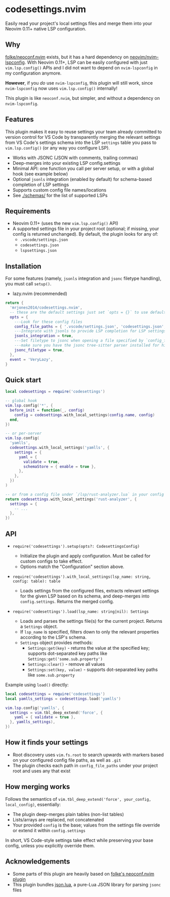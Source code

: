 # codesettings.nvim

Easily read your project's local settings files and merge them into your Neovim 0.11+ native LSP configuration.

## Why

[folke/neoconf.nvim](https://github.com/folke/neoconf.nvim) exists, but it has a hard dependency on
[neovim/nvim-lspconfig](https://github.com/neovim/nvim-lspconfig). With Neovim 0.11+, LSP can be easily configured
with just `vim.lsp.config()` APIs and I did not want to depend on `nvim-lspconfig` in my configuration anymore.

**However**, if you _do_ use `nvim-lspconfig`, this plugin will still work,
since `nvim-lspconfig` now uses `vim.lsp.config()` internally!

This plugin is like `neoconf.nvim`, but simpler, and without a dependency on `nvim-lspconfig`.

## Features

This plugin makes it easy to reuse settings your team already committed to version control for VS Code by
transparently merging the relevant settings from VS Code's settings schema into the LSP `settings` table you pass
to `vim.lsp.config()` (or any way you configure LSP).

- Works with JSONC (JSON with comments, trailing commas)
- Deep-merges into your existing LSP config.settings
- Minimal API: one function you call per server setup, or with a global hook (see example below)
- Optional `jsonls` integration (enabled by default) for schema-based completion of LSP settings
- Supports custom config file names/locations
- See [./schemas/](https://github.com/mrjones2014/codesettings.nvim/tree/master/schemas) for the list of supported LSPs

## Requirements

- Neovim 0.11+ (uses the new `vim.lsp.config()` API)
- A supported settings file in your project root (optional; if missing, your config is returned unchanged).
  By default, the plugin looks for any of:
  - `.vscode/settings.json`
  - `codesettings.json`
  - `lspsettings.json`

## Installation

For some features (namely, `jsonls` integration and `jsonc` filetype handling), you must call `setup()`.

- lazy.nvim (recommended)

```lua
return {
  'mrjones2014/codesettings.nvim',
  -- these are the default settings just set `opts = {}` to use defaults
  opts = {
    ---Look for these config files
    config_file_paths = { '.vscode/settings.json', 'codesettings.json', 'lspsettings.json' },
    ---Integrate with jsonls to provide LSP completion for LSP settings based on schemas
    jsonls_integration = true,
    ---Set filetype to jsonc when opening a file specified by `config_file_paths`,
    ---make sure you have the jsonc tree-sitter parser installed for highlighting
    jsonc_filetype = true,
  },
  event = 'VeryLazy',
}
```

## Quick start

```lua
local codesettings = require('codesettings')

-- global hook
vim.lsp.config('*', {
  before_init = function(_, config)
    config = codesettings.with_local_settings(config.name, config)
  end,
})

-- or per-server
vim.lsp.config(
  'yamlls',
  codesettings.with_local_settings('yamlls', {
    settings = {
      yaml = {
        validate = true,
        schemaStore = { enable = true },
      },
    },
  })
)

-- or from a config file under `/lsp/rust-analyzer.lua` in your config directory
return codesettings.with_local_settings('rust-analyzer', {
  settings = {
    -- ...
  },
})
```

## API

- `require('codesettings').setup(opts?: CodesettingsConfig)`
  - Initialize the plugin and apply configuration. Must be called for custom configs to take effect.
  - Options match the "Configuration" section above.

- `require('codesettings').with_local_settings(lsp_name: string, config: table): table`
  - Loads settings from the configured files, extracts relevant settings for the given LSP based on its schema, and deep-merges into `config.settings`. Returns the merged config.

- `require('codesettings').load(lsp_name: string|nil): Settings`
  - Loads and parses the settings file(s) for the current project. Returns a `Settings` object.
  - If `lsp_name` is specified, filters down to only the relevant properties according to the LSP's schema.
  - `Settings` object provides methods:
    - `Settings:get(key)` - returns the value at the specified key; supports dot-separated key paths like `Settings:get('some.sub.property')`
    - `Settings:clear()` - remove all values
    - `Settings:set(key, value)` - supports dot-separated key paths like `some.sub.property`

Example using `load()` directly:

```lua
local codesettings = require('codesettings')
local yamlls_settings = codesettings.load('yamlls')

vim.lsp.config('yamlls', {
  settings = vim.tbl_deep_extend('force', {
    yaml = { validate = true },
  }, yamlls_settings),
})
```

## How it finds your settings

- Root discovery uses `vim.fs.root` to search upwards with markers based on your configured config file paths, as well as `.git`
- The plugin checks each path in `config_file_paths` under your project root and uses any that exist

## How merging works

Follows the semantics of `vim.tbl_deep_extend('force', your_config, local_config)`, essentially:

- The plugin deep-merges plain tables (non-list tables)
- Lists/arrays are replaced, not concatenated
- Your provided `config` is the base; values from the settings file override or extend it within `config.settings`

In short, VS Code-style settings take effect while preserving your base config, unless you explicitly override them.

## Acknowledgements

- Some parts of this plugin are heavily based on [folke's neoconf.nvim plugin](https://github.com/folke/neoconf.nvim)
- This plugin bundles [json.lua](https://github.com/actboy168/json.lua), a pure-Lua JSON library for parsing `jsonc` files
